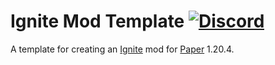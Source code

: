 Ignite Mod Template [![Discord](https://img.shields.io/discord/819522977586348052?style=for-the-badge)](https://discord.gg/rYpaxPFQrj)
===================

A template for creating an [Ignite](https://github.com/vectrix-space/ignite) 
mod for [Paper](https://papermc.io/) 1.20.4.
